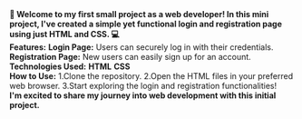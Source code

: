 <html>
<strong>🚀 Welcome to my first small project as a web developer! In this mini project, I've created a simple yet functional login and registration page using just HTML and CSS. 💻</strong>
<br>
<strong>Features:</strong>
<strong>Login Page:</strong> Users can securely log in with their credentials.
<strong>Registration Page:</strong> New users can easily sign up for an account.
<br>
<strong>Technologies Used:</strong>
<strong>HTML</strong>
<strong>CSS</strong>
  <br>
<strong>How to Use:</strong>
1.Clone the repository.
2.Open the HTML files in your preferred web browser.
3.Start exploring the login and registration functionalities!
  <br>
<strong>I'm excited to share my journey into web development with this initial project.</strong>
</html>
